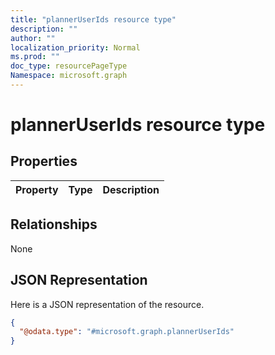 ```yaml
---
title: "plannerUserIds resource type"
description: ""
author: ""
localization_priority: Normal
ms.prod: ""
doc_type: resourcePageType
Namespace: microsoft.graph
---
```



# plannerUserIds resource type



## Properties
|Property|Type|Description|
|:---|:---|:---|

## Relationships
None

## JSON Representation
Here is a JSON representation of the resource.
<!-- {
  "blockType": "resource",
  "@odata.type": "microsoft.graph.plannerUserIds"
}
-->
``` json
{
  "@odata.type": "#microsoft.graph.plannerUserIds"
}
```

